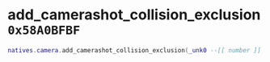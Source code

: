 # add_camerashot_collision_exclusion `0x58A0BFBF`

```lua
natives.camera.add_camerashot_collision_exclusion(_unk0 --[[ number ]], _unk1 --[[ number ]], _unk2 --[[ number ]])
```